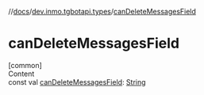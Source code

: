 //[docs](../../index.md)/[dev.inmo.tgbotapi.types](index.md)/[canDeleteMessagesField](can-delete-messages-field.md)



# canDeleteMessagesField  
[common]  
Content  
const val [canDeleteMessagesField](can-delete-messages-field.md): [String](https://kotlinlang.org/api/latest/jvm/stdlib/kotlin/-string/index.html)  



